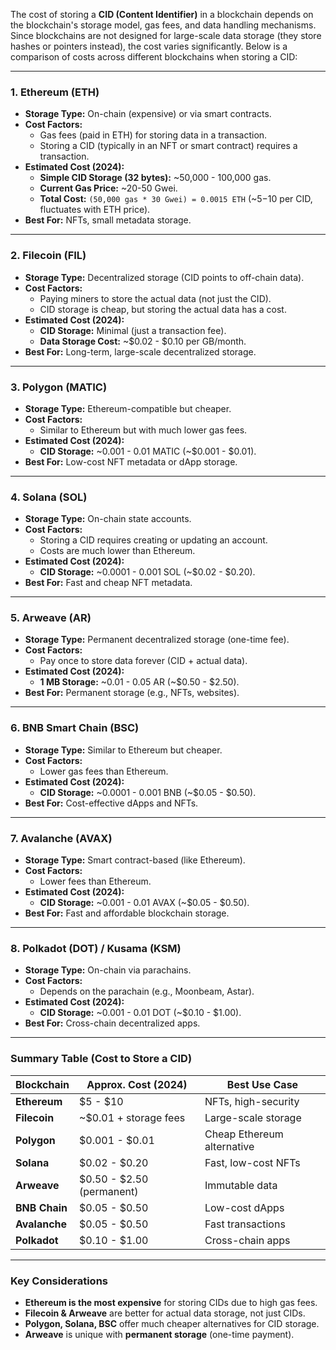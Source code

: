 The cost of storing a **CID (Content Identifier)** in a blockchain depends on the blockchain's storage model, gas fees, and data handling mechanisms. Since blockchains are not designed for large-scale data storage (they store hashes or pointers instead), the cost varies significantly. Below is a comparison of costs across different blockchains when storing a CID:

---

### **1. Ethereum (ETH)**
- **Storage Type:** On-chain (expensive) or via smart contracts.
- **Cost Factors:**
  - Gas fees (paid in ETH) for storing data in a transaction.
  - Storing a CID (typically in an NFT or smart contract) requires a transaction.
- **Estimated Cost (2024):**
  - **Simple CID Storage (32 bytes):** ~50,000 - 100,000 gas.
  - **Current Gas Price:** ~20-50 Gwei.
  - **Total Cost:** `(50,000 gas * 30 Gwei) = 0.0015 ETH` (~$5-$10 per CID, fluctuates with ETH price).
- **Best For:** NFTs, small metadata storage.

---

### **2. Filecoin (FIL)**
- **Storage Type:** Decentralized storage (CID points to off-chain data).
- **Cost Factors:**
  - Paying miners to store the actual data (not just the CID).
  - CID storage is cheap, but storing the actual data has a cost.
- **Estimated Cost (2024):**
  - **CID Storage:** Minimal (just a transaction fee).
  - **Data Storage Cost:** ~$0.02 - $0.10 per GB/month.
- **Best For:** Long-term, large-scale decentralized storage.

---

### **3. Polygon (MATIC)**
- **Storage Type:** Ethereum-compatible but cheaper.
- **Cost Factors:**
  - Similar to Ethereum but with much lower gas fees.
- **Estimated Cost (2024):**
  - **CID Storage:** ~0.001 - 0.01 MATIC (~$0.001 - $0.01).
- **Best For:** Low-cost NFT metadata or dApp storage.

---

### **4. Solana (SOL)**
- **Storage Type:** On-chain state accounts.
- **Cost Factors:**
  - Storing a CID requires creating or updating an account.
  - Costs are much lower than Ethereum.
- **Estimated Cost (2024):**
  - **CID Storage:** ~0.0001 - 0.001 SOL (~$0.02 - $0.20).
- **Best For:** Fast and cheap NFT metadata.

---

### **5. Arweave (AR)**
- **Storage Type:** Permanent decentralized storage (one-time fee).
- **Cost Factors:**
  - Pay once to store data forever (CID + actual data).
- **Estimated Cost (2024):**
  - **1 MB Storage:** ~0.01 - 0.05 AR (~$0.50 - $2.50).
- **Best For:** Permanent storage (e.g., NFTs, websites).

---

### **6. BNB Smart Chain (BSC)**
- **Storage Type:** Similar to Ethereum but cheaper.
- **Cost Factors:**
  - Lower gas fees than Ethereum.
- **Estimated Cost (2024):**
  - **CID Storage:** ~0.0001 - 0.001 BNB (~$0.05 - $0.50).
- **Best For:** Cost-effective dApps and NFTs.

---

### **7. Avalanche (AVAX)**
- **Storage Type:** Smart contract-based (like Ethereum).
- **Cost Factors:**
  - Lower fees than Ethereum.
- **Estimated Cost (2024):**
  - **CID Storage:** ~0.001 - 0.01 AVAX (~$0.05 - $0.50).
- **Best For:** Fast and affordable blockchain storage.

---

### **8. Polkadot (DOT) / Kusama (KSM)**
- **Storage Type:** On-chain via parachains.
- **Cost Factors:**
  - Depends on the parachain (e.g., Moonbeam, Astar).
- **Estimated Cost (2024):**
  - **CID Storage:** ~0.001 - 0.01 DOT (~$0.10 - $1.00).
- **Best For:** Cross-chain decentralized apps.

---

### **Summary Table (Cost to Store a CID)**
| Blockchain | Approx. Cost (2024) | Best Use Case |
|------------|---------------------|---------------|
| **Ethereum** | $5 - $10 | NFTs, high-security |
| **Filecoin** | ~$0.01 + storage fees | Large-scale storage |
| **Polygon** | $0.001 - $0.01 | Cheap Ethereum alternative |
| **Solana** | $0.02 - $0.20 | Fast, low-cost NFTs |
| **Arweave** | $0.50 - $2.50 (permanent) | Immutable data |
| **BNB Chain** | $0.05 - $0.50 | Low-cost dApps |
| **Avalanche** | $0.05 - $0.50 | Fast transactions |
| **Polkadot** | $0.10 - $1.00 | Cross-chain apps |

---

### **Key Considerations**
- **Ethereum is the most expensive** for storing CIDs due to high gas fees.
- **Filecoin & Arweave** are better for actual data storage, not just CIDs.
- **Polygon, Solana, BSC** offer much cheaper alternatives for CID storage.
- **Arweave** is unique with **permanent storage** (one-time payment).
